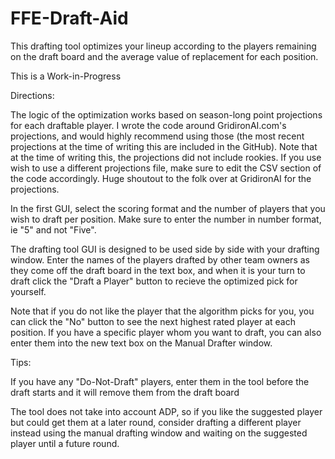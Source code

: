 # FFE-Draft-Aid

This drafting tool optimizes your lineup according to the players remaining on the draft board and the average value of replacement for each position.

This is a Work-in-Progress



Directions:

The logic of the optimization works based on season-long point projections for each draftable player. I wrote the code around GridironAI.com's projections, and would highly recommend using those (the most recent projections at the time of writing this are included in the GitHub). Note that at the time of writing this, the projections did not include rookies. If you use wish to use a different projections file, make sure to edit the CSV section of the code accordingly. Huge shoutout to the folk over at GridironAI for the projections.

In the first GUI, select the scoring format and the number of players that you wish to draft per position. Make sure to enter the number in number format, ie "5" and not "Five".

The drafting tool GUI is designed to be used side by side with your drafting window. Enter the names of the players drafted by other team owners as they come off the draft board in the text box, and when it is your turn to draft click the "Draft a Player" button to recieve the optimized pick for yourself.

Note that if you do not like the player that the algorithm picks for you, you can click the "No" button to see the next highest rated player at each position. If you have a specific player whom you want to draft, you can also enter them into the new text box on the Manual Drafter window.



Tips:

If you have any "Do-Not-Draft" players, enter them in the tool before the draft starts and it will remove them from the draft board

The tool does not take into account ADP, so if you like the suggested player but could get them at a later round, consider drafting a different player instead using the manual drafting window and waiting on the suggested player until a future round.

